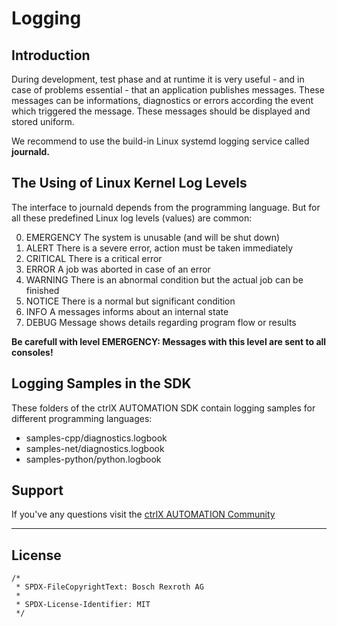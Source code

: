# Logging

## Introduction

During development, test phase and at runtime it is very useful - and in case of problems essential - that an application publishes messages. These messages can be informations, diagnostics or errors according the event which triggered the message. These messages should be displayed and stored uniform.

We recommend to use the build-in Linux systemd logging service called __journald.__

## The Using of Linux Kernel Log Levels

The interface to journald depends from the programming language. But for all these predefined Linux log levels (values) are common:

0. EMERGENCY    The system is unusable (and will be shut down)
1. ALERT        There is a severe error, action must be taken immediately
2. CRITICAL	    There is a critical error
3. ERROR		A job was aborted in case of an error
4. WARNING	    There is an abnormal condition but the actual job can be finished
5. NOTICE	    There is a normal but significant condition
6. INFO         A messages informs about an internal state
7. DEBUG	    Message shows details regarding program flow or results

__Be carefull with level EMERGENCY: Messages with this level are sent to all consoles!__

## Logging Samples in the SDK

These folders of the ctrlX AUTOMATION SDK contain logging samples for different programming languages:

- samples-cpp/diagnostics.logbook
- samples-net/diagnostics.logbook
- samples-python/python.logbook

## Support

If you've any questions visit the [ctrlX AUTOMATION Community](https://developer.community.boschrexroth.com/)

___

## License

```code
/*
 * SPDX-FileCopyrightText: Bosch Rexroth AG
 *
 * SPDX-License-Identifier: MIT
 */
```
